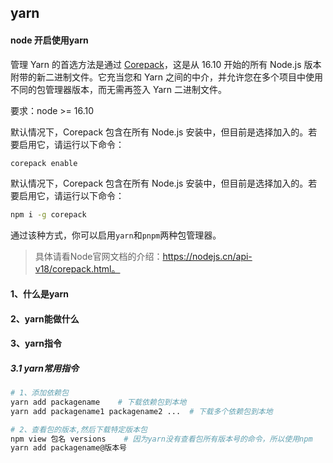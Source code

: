 ## yarn

#### node 开启使用yarn

管理 Yarn 的首选方法是通过 [Corepack](https://nodejs.org/dist/latest/docs/api/corepack.html)，这是从 16.10 开始的所有 Node.js 版本附带的新二进制文件。它充当您和 Yarn 之间的中介，并允许您在多个项目中使用不同的包管理器版本，而无需再签入 Yarn 二进制文件。

要求：node >= 16.10

默认情况下，Corepack 包含在所有 Node.js 安装中，但目前是选择加入的。若要启用它，请运行以下命令：

```bash
corepack enable 
```

默认情况下，Corepack 包含在所有 Node.js 安装中，但目前是选择加入的。若要启用它，请运行以下命令：

```bash
npm i -g corepack
```

通过该种方式，你可以启用`yarn`和`pnpm`两种包管理器。

> 具体请看Node官网文档的介绍：https://nodejs.cn/api-v18/corepack.html。







#### 1、什么是yarn





#### 2、yarn能做什么





#### 3、yarn指令

##### 3.1 yarn常用指令

```bash
# 1、添加依赖包
yarn add packagename	# 下载依赖包到本地
yarn add packagename1 packagename2 ...	# 下载多个依赖包到本地

# 2、查看包的版本,然后下载特定版本包
npm view 包名 versions	# 因为yarn没有查看包所有版本号的命令，所以使用npm
yarn add packagename@版本号


```

